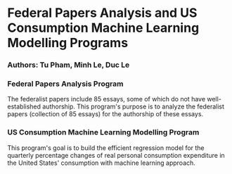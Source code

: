 # Federal Papers Analysis and US Consumption Machine Learning Modelling Programs

### Authors: Tu Pham, Minh Le, Duc Le
### Federal Papers Analysis Program
The federalist papers include 85 essays, some of which do not have well-established authorship. This program's purpose is to analyze the federalist papers (collection of 85 essays) for the authorship of these essays.
### US Consumption Machine Learning Modelling Program
This program's goal is to build the efficient regression model for the quarterly percentage changes of real personal consumption expenditure in the United States' consumption with machine learning approach.
